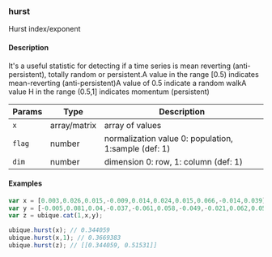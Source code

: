 ### hurst
Hurst index/exponent


#### Description

It's a useful statistic for detecting if a time series is mean reverting (anti-persistent), totally random or persistent.A value in the range [0.5) indicates mean-reverting (anti-persistent)A value of 0.5 indicate a random walkA value H in the range (0.5,1] indicates momentum (persistent)


|Params|Type|Description
|---------|----|-----------
|`x` | array/matrix | array of values
|`flag` | number | normalization value 0: population, 1:sample (def: 1)
|`dim` | number | dimension 0: row, 1: column (def: 1)


#### Examples

```js
var x = [0.003,0.026,0.015,-0.009,0.014,0.024,0.015,0.066,-0.014,0.039];
var y = [-0.005,0.081,0.04,-0.037,-0.061,0.058,-0.049,-0.021,0.062,0.058];
var z = ubique.cat(1,x,y);

ubique.hurst(x); // 0.344059
ubique.hurst(x,1); // 0.3669383
ubique.hurst(z); // [[0.344059, 0.51531]]
```

